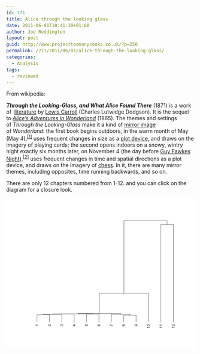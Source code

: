 ```yaml
---
id: 771
title: Alice through the looking glass
date: 2011-06-01T18:41:30+01:00
author: Joe Reddington
layout: post
guid: http://www.projecttoomanycooks.co.uk/?p=250
permalink: /771/2011/06/01/alice-through-the-looking-glass/
categories:
  - Analysis
tags:
  - reviewed
---
```

From wikipedia:

_**Through the Looking-Glass, and What Alice Found There**_ (1871) is a work of  [literature](http://en.wikipedia.org/wiki/Literature "Literature") by [Lewis Carroll](http://en.wikipedia.org/wiki/Lewis_Carroll "Lewis Carroll") (Charles Lutwidge Dodgson). It is the sequel to _[Alice&#8217;s Adventures in Wonderland](http://en.wikipedia.org/wiki/Alice%27s_Adventures_in_Wonderland "Alice's Adventures in Wonderland")_ (1865). The themes and settings of _Through the Looking-Glass_ make it a kind of [mirror image](http://en.wikipedia.org/wiki/Mirror_image "Mirror image") of _Wonderland_: the first book begins outdoors, in the warm month of May (May 4),<sup><a href="http://en.wikipedia.org/wiki/Alice_Through_the_Looking_Glass#cite_note-0">[1]</a></sup> uses frequent changes in size as a [plot device](http://en.wikipedia.org/wiki/Plot_device "Plot device"), and draws on the imagery of playing cards; the second opens indoors on a snowy, wintry night exactly six months later, on November 4 (the day before [Guy Fawkes Night](http://en.wikipedia.org/wiki/Guy_Fawkes_Night "Guy Fawkes Night")),<sup><a href="http://en.wikipedia.org/wiki/Alice_Through_the_Looking_Glass#cite_note-1">[2]</a></sup> uses frequent changes in time and spatial directions as a plot device, and draws on the imagery of [chess](http://en.wikipedia.org/wiki/Chess "Chess"). In it, there are many mirror themes, including opposites, time running backwards, and so on.

There are only 12 chapters numbered from 1-12. and you can click on the diagram for a closure look.

![Alt text](/assets/uploads/2011/06/Dendrogram.png)
